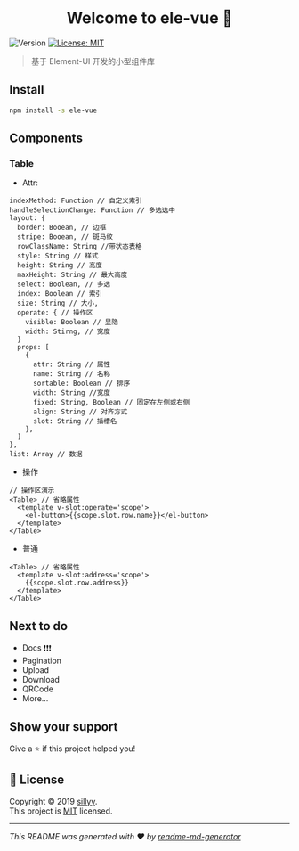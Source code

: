 <h1 align="center">Welcome to ele-vue 👋</h1>
<p>
  <img alt="Version" src="https://img.shields.io/npm/v/ele-vue.svg">
  <a href="MIT">
    <img alt="License: MIT" src="https://img.shields.io/badge/License-MIT-yellow.svg" target="_blank" />
  </a>
</p>

> 基于 Element-UI 开发的小型组件库

## Install

```sh
npm install -s ele-vue
```

## Components

### Table

- Attr:

```
indexMethod: Function // 自定义索引
handleSelectionChange: Function // 多选选中
layout: {
  border: Booean, // 边框
  stripe: Booean, // 斑马纹
  rowClassName: String //带状态表格
  style: String // 样式
  height: String // 高度
  maxHeight: String // 最大高度
  select: Boolean, // 多选
  index: Boolean // 索引
  size: String // 大小,
  operate: { // 操作区
    visible: Boolean // 显隐
    width: Stirng, // 宽度
  }
  props: [
    {
      attr: String // 属性
      name: String // 名称
      sortable: Boolean // 排序
      width: String //宽度
      fixed: String, Boolean // 固定在左侧或右侧
      align: String // 对齐方式
      slot: String // 插槽名
    },
  ]
},
list: Array // 数据
```

- 操作

```
// 操作区演示
<Table> // 省略属性
  <template v-slot:operate='scope'>
    <el-button>{{scope.slot.row.name}}</el-button>
  </template>
</Table>
```

- 普通

```
<Table> // 省略属性
  <template v-slot:address='scope'>
    {{scope.slot.row.address}}
  </template>
</Table>
```

## Next to do

- Docs ❗️❗️❗️
- Pagination
- Upload
- Download
- QRCode
- More...

## Show your support

Give a ⭐️ if this project helped you!

## 📝 License

Copyright © 2019 [sillyy](https://github.com/sillyy).<br />
This project is [MIT](MIT) licensed.

---

_This README was generated with ❤️ by [readme-md-generator](https://github.com/kefranabg/readme-md-generator)_
